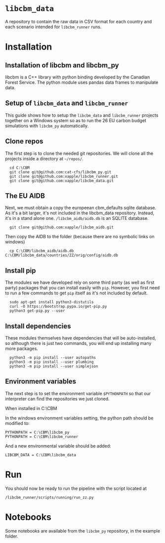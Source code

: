 # `libcbm_data`

A repository to contain the raw data in CSV format for each country and each scenario intended for `libcbm_runner` runs.

# Installation

## Installation of libcbm and libcbm_py

libcbm is a C++ library with python binding developed by the Canadian Forest Service.
The python module uses pandas data frames to manipulate data.


## Setup of `libcbm_data` and `libcbm_runner`

This guide shows how to setup the `libcbm_data` and `libcbm_runner` projects together on 
a Windows system so as to run the 26 EU carbon budget simulations with `libcbm_py` 
automatically.


## Clone repos

The first step is to clone the needed git repositories. We will clone all the projects inside a directory at `~/repos/`.

      cd C:\CBM
      git clone git@github.com:cat-cfs/libcbm_py.git
      git clone git@github.com:xapple/libcbm_runner.git
      git clone git@github.com:xapple/libcbm_data.git

## The EU AIDB

Next, we must obtain a copy the europeean cbm_defaults sqlite database. As it's a bit 
larger, it's not included in the libcbm_data repository. Instead, it's in a stand alone 
one. `/libcbm_aidb/aidb.db` is an SQLITE database.

      git clone git@github.com:xapple/libcbm_aidb.git

Then copy the AIDB to the folder (because there are no symbolic links on windows)


      cp C:\CBM/libcbm_aidb/aidb.db  C:\CBM/libcbm_data/countries/ZZ/orig/config/aidb.db

## Install pip

The modules we have developed rely on some third party (as well as first party) packages that you can install easily with `pip`. However, you first need to run a few commands to get `pip` itself as it's not included by default.

      sudo apt-get install python3-distutils
      curl -O https://bootstrap.pypa.io/get-pip.py
      python3 get-pip.py --user

## Install dependencies

These modules themselves have dependencies that will be auto-installed, so although there is just two commands, you will end up installing many more packages.

      python3 -m pip install --user autopaths
      python3 -m pip install --user plumbing
      python3 -m pip install --user simplejson


## Environment variables

The next step is to set the environment variable `$PYTHONPATH` so that our interpreter can find the repositories we just cloned. 

When installed in C:\CBM

In the windows environment variables setting, the python path should be modified to:

    PYTHONPATH = C:\CBM\libcbm_py
    PYTHONPATH = C:\CBM\libcbm_runner

And a new environmental variable should be added:

    LIBCBM_DATA = C:\CBM\libcbm_data


# Run

You should now be ready to run the pipeline with the script located at

    /libcbm_runner/scripts/running/run_zz.py


# Notebooks

Some notebooks are available from the `libcbm_py` repository, in the example folder.


